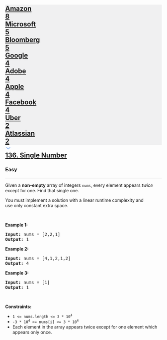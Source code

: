 <h2><a href="https://leetcode.com/problems/single-number/"><div id="big-omega-company-tags"><div id="big-omega-topbar"><div class="companyTagsContainer" style="overflow-x: scroll; flex-wrap: nowrap;"><div class="companyTagsContainer--tag" style="background-color: rgba(0, 10, 32, 0.05);"><div>Amazon</div><div class="companyTagsContainer--tagOccurence">8</div></div><div class="companyTagsContainer--tag" style="background-color: rgba(0, 10, 32, 0.05);"><div>Microsoft</div><div class="companyTagsContainer--tagOccurence">5</div></div><div class="companyTagsContainer--tag" style="background-color: rgba(0, 10, 32, 0.05);"><div>Bloomberg</div><div class="companyTagsContainer--tagOccurence">5</div></div><div class="companyTagsContainer--tag" style="background-color: rgba(0, 10, 32, 0.05);"><div>Google</div><div class="companyTagsContainer--tagOccurence">4</div></div><div class="companyTagsContainer--tag" style="background-color: rgba(0, 10, 32, 0.05);"><div>Adobe</div><div class="companyTagsContainer--tagOccurence">4</div></div><div class="companyTagsContainer--tag" style="background-color: rgba(0, 10, 32, 0.05);"><div>Apple</div><div class="companyTagsContainer--tagOccurence">4</div></div><div class="companyTagsContainer--tag" style="background-color: rgba(0, 10, 32, 0.05);"><div>Facebook</div><div class="companyTagsContainer--tagOccurence">4</div></div><div class="companyTagsContainer--tag" style="background-color: rgba(0, 10, 32, 0.05);"><div>Uber</div><div class="companyTagsContainer--tagOccurence">2</div></div><div class="companyTagsContainer--tag" style="background-color: rgba(0, 10, 32, 0.05);"><div>Atlassian</div><div class="companyTagsContainer--tagOccurence">2</div></div></div><div class="companyTagsContainer--chevron"><div><svg version="1.1" id="icon" xmlns="http://www.w3.org/2000/svg" xmlns:xlink="http://www.w3.org/1999/xlink" x="0px" y="0px" viewBox="0 0 32 32" fill="#4087F1" xml:space="preserve" style="width: 20px;"><polygon points="16,22 6,12 7.4,10.6 16,19.2 24.6,10.6 26,12 "></polygon><rect id="_x3C_Transparent_Rectangle_x3E_" class="st0" fill="none" width="32" height="32"></rect></svg></div></div></div></div>136. Single Number</a></h2><h3>Easy</h3><hr><div><p>Given a <strong>non-empty</strong>&nbsp;array of integers <code>nums</code>, every element appears <em>twice</em> except for one. Find that single one.</p>

<p>You must&nbsp;implement a solution with a linear runtime complexity and use&nbsp;only constant&nbsp;extra space.</p>

<p>&nbsp;</p>
<p><strong class="example">Example 1:</strong></p>
<pre><strong>Input:</strong> nums = [2,2,1]
<strong>Output:</strong> 1
</pre><p><strong class="example">Example 2:</strong></p>
<pre><strong>Input:</strong> nums = [4,1,2,1,2]
<strong>Output:</strong> 4
</pre><p><strong class="example">Example 3:</strong></p>
<pre><strong>Input:</strong> nums = [1]
<strong>Output:</strong> 1
</pre>
<p>&nbsp;</p>
<p><strong>Constraints:</strong></p>

<ul>
	<li><code>1 &lt;= nums.length &lt;= 3 * 10<sup>4</sup></code></li>
	<li><code>-3 * 10<sup>4</sup> &lt;= nums[i] &lt;= 3 * 10<sup>4</sup></code></li>
	<li>Each element in the array appears twice except for one element which appears only once.</li>
</ul>
</div>